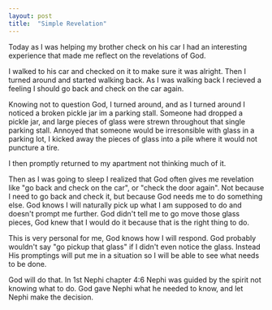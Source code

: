 ```yaml
---
layout: post
title:  "Simple Revelation"
---
```


Today as I was helping my brother check on his car I had an interesting experience that made me reflect on the revelations of God. 

I walked to his car and checked on it to make sure it was alright. Then I turned around and started walking back. As I was walking back I recieved a feeling I should go back and check on the car again. 

Knowing not to question God, I turned around, and as I turned around I noticed a broken pickle jar im a parking stall. Someone had dropped a pickle jar, and large pieces of glass were strewn throughout that single parking stall. Annoyed that someone would be irresonsible with glass in a parking lot, I kicked away the pieces of glass into a pile where it would not puncture a tire. 

I then promptly returned to my apartment not thinking much of it. 

Then as I was going to sleep I realized that God often gives me revelation like "go back and check on the car", or "check the door again". Not because I need to go back and check it, but because God needs me to do something else. God knows I will naturally pick up what I am supposed to do and doesn't prompt me further. God didn't tell me to go move those glass pieces, God knew that I would do it because that is the right thing to do. 

This is very personal for me, God knows how I will respond. God probably wouldn't say "go pickup that glass" if I didn't even notice the glass. Instead His promptings will put me in a situation so I will be able to see what needs to be done. 

God will do that. In 1st Nephi chapter 4:6 Nephi was guided by the spirit not knowing what to do. God gave Nephi what he needed to know, and let Nephi make the decision.
